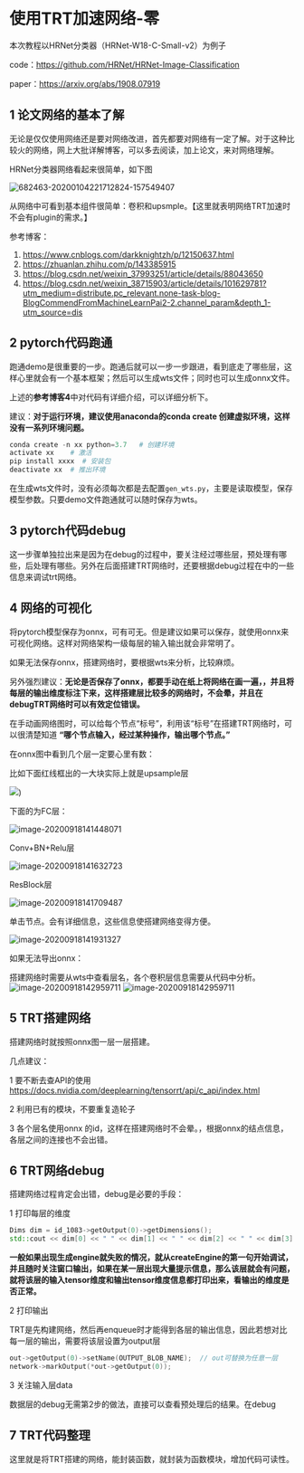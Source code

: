 # 使用TRT加速网络-零

本次教程以HRNet分类器（HRNet-W18-C-Small-v2）为例子

code：https://github.com/HRNet/HRNet-Image-Classification

paper：https://arxiv.org/abs/1908.07919

## 1 论文网络的基本了解

无论是仅仅使用网络还是要对网络改进，首先都要对网络有一定了解。对于这种比较火的网络，网上大批详解博客，可以多去阅读，加上论文，来对网络理解。

HRNet分类器网络看起来很简单，如下图

![682463-20200104221712824-157549407](https://user-images.githubusercontent.com/20653176/93749152-ff957680-fc2b-11ea-883c-79046e41ace8.png)

从网络中可看到基本组件很简单：卷积和upsmple。【这里就表明网络TRT加速时不会有plugin的需求。】

参考博客：

1. https://www.cnblogs.com/darkknightzh/p/12150637.html
2. https://zhuanlan.zhihu.com/p/143385915
3. https://blog.csdn.net/weixin_37993251/article/details/88043650
4. https://blog.csdn.net/weixin_38715903/article/details/101629781?utm_medium=distribute.pc_relevant.none-task-blog-BlogCommendFromMachineLearnPai2-2.channel_param&depth_1-utm_source=dis

## 2 pytorch代码跑通

跑通demo是很重要的一步。跑通后就可以一步一步跟进，看到底走了哪些层，这样心里就会有一个基本框架；然后可以生成wts文件；同时也可以生成onnx文件。

上述的**参考博客4**中对代码有详细介绍，可以详细分析下。

建议：**对于运行环境，建议使用anaconda的conda create 创建虚拟环境，这样没有一系列环境问题。**

```python
conda create -n xx python=3.7   # 创建环境
activate xx    # 激活
pip install xxxx  # 安装包
deactivate xx  # 推出环境
```

在生成wts文件时，没有必须每次都是去配置`gen_wts.py`，主要是读取模型，保存模型参数。只要demo文件跑通就可以随时保存为wts。

## 3 pytorch代码debug

这一步骤单独拉出来是因为在debug的过程中，要关注经过哪些层，预处理有哪些，后处理有哪些。另外在后面搭建TRT网络时，还要根据debug过程在中的一些信息来调试trt网络。

## 4 网络的可视化

将pytorch模型保存为onnx，可有可无。但是建议如果可以保存，就使用onnx来可视化网络。这样对网络架构一级每层的输入输出就会非常明了。

如果无法保存onnx，搭建网络时，要根据wts来分析，比较麻烦。

另外强烈建议：**无论是否保存了onnx，都要手动在纸上将网络在画一遍，，并且将每层的输出维度标注下来，这样搭建层比较多的网络时，不会晕，并且在debugTRT网络时可以有效定位错误。**

在手动画网络图时，可以给每个节点“标号”，利用该“标号”在搭建TRT网络时，可以很清楚知道 **“哪个节点输入，经过某种操作，输出哪个节点。”**

在onnx图中看到几个层一定要心里有数：

比如下面红线框出的一大块实际上就是upsample层

![](imgs/93747936-0ae7a280-fc2a-11ea-86c1-9f72622402b9.png))

下面的为FC层：

![image-20200918141448071](https://user-images.githubusercontent.com/20653176/93749177-0de39280-fc2c-11ea-8a20-b8ab0b3b940f.png)

Conv+BN+Relu层

![image-20200918141632723](https://user-images.githubusercontent.com/20653176/93749201-189e2780-fc2c-11ea-9aad-0ac7723575c4.png)

ResBlock层

![image-20200918141709487](https://user-images.githubusercontent.com/20653176/93749220-2358bc80-fc2c-11ea-998a-0892755dfbc0.png)

单击节点。会有详细信息，这些信息使搭建网络变得方便。

![image-20200918141931327](https://user-images.githubusercontent.com/20653176/93749222-2489e980-fc2c-11ea-9025-c5d367efd7f9.png)



如果无法导出onnx：

搭建网络时需要从wts中查看层名，各个卷积层信息需要从代码中分析。
![image-20200918142959711](https://user-images.githubusercontent.com/20653176/93750398-fd341c00-fc2d-11ea-9077-ee749b6aef41.png)
![image-20200918142959711](https://user-images.githubusercontent.com/20653176/93749484-8fd3bb80-fc2c-11ea-951d-3c1f403e521a.png)

## 5 TRT搭建网络

搭建网络时就按照onnx图一层一层搭建。

几点建议：

1 要不断去查API的使用 https://docs.nvidia.com/deeplearning/tensorrt/api/c_api/index.html

2 利用已有的模块，不要重复造轮子

3 各个层名使用onnx 的id，这样在搭建网络时不会晕。，根据onnx的结点信息，各层之间的连接也不会出错。



## 6 TRT网络debug

搭建网络过程肯定会出错，debug是必要的手段：

1 打印每层的维度

```c++
Dims dim = id_1083->getOutput(0)->getDimensions();
std::cout << dim[0] << " " << dim[1] << " " << dim[2] << " " << dim[3] << std::endl; 
```

**一般如果出现生成engine就失败的情况，就从createEngine的第一句开始调试，并且随时关注窗口输出，如果在某一层出现大量提示信息，那么该层就会有问题，就将该层的输入tensor维度和输出tensor维度信息都打印出来，看输出的维度是否正常。**

2 打印输出

TRT是先构建网络，然后再enqueue时才能得到各层的输出信息，因此若想对比每一层的输出，需要将该层设置为output层

```c++
out->getOutput(0)->setName(OUTPUT_BLOB_NAME);  // out可替换为任意一层
network->markOutput(*out->getOutput(0));
```

3 关注输入层data

数据层的debug无需第2步的做法，直接可以查看预处理后的结果。在debug

## 7 TRT代码整理

这里就是将TRT搭建的网络，能封装函数，就封装为函数模块，增加代码可读性。
